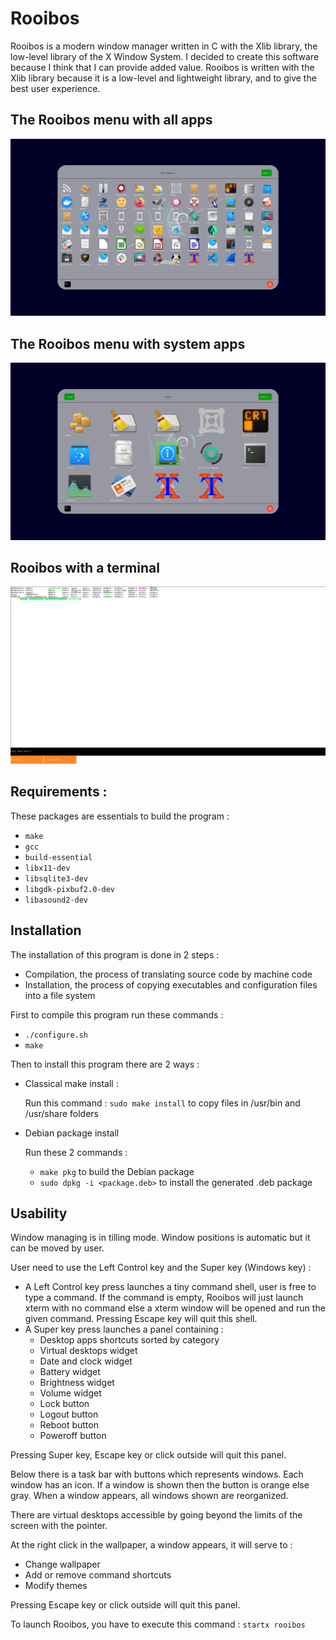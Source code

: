 # Rooibos
Rooibos is a modern window manager written in C with the Xlib library, the low-level library of the X Window System. I decided to create this software because I think that I can provide added value.
Rooibos is written with the Xlib library because it is a low-level and lightweight library, and to give the best user experience.

## The Rooibos menu with all apps
![Rooibos menu](/docs/rooibos.png)

## The Rooibos menu with system apps
![Rooibos menu](/docs/rooibos_system.png)

## Rooibos with a terminal
![Rooibos with a terminal](/docs/rooibos_terminal.png)

## Requirements :

These packages are essentials to build the program :
-   `make`
-   `gcc`
-   `build-essential`
-   `libx11-dev`
-   `libsqlite3-dev`
-   `libgdk-pixbuf2.0-dev`
-   `libasound2-dev`

## Installation

The installation of this program is done in 2 steps :
-   Compilation, the process of translating source code by machine code
-   Installation, the process of copying executables and configuration files into a file system

First to compile this program run these commands :

-   `./configure.sh`
-   `make`

Then to install this program there are 2 ways :

-   Classical make install :

    Run this command : `sudo make install` to copy files in /usr/bin and /usr/share folders

-   Debian package install

    Run these 2 commands :
    -   `make pkg` to build the Debian package
    -   `sudo dpkg -i <package.deb>` to install the generated .deb package

## Usability
Window managing is in tilling mode. Window positions is automatic but it can be moved by user.

User need to use the Left Control key and the Super key (Windows key) :
*   A Left Control key press launches a tiny command shell, user is free to type a command. If the command is empty, Rooibos will just launch xterm with no command else a xterm window will be opened and run the given command. Pressing Escape key will quit this shell.
*   A Super key press launches a panel containing :
    *   Desktop apps shortcuts sorted by category
    *   Virtual desktops widget
    *   Date and clock widget
    *   Battery widget
    *   Brightness widget
    *   Volume widget
    *   Lock button
    *   Logout button
    *   Reboot button
    *   Poweroff button

Pressing Super key, Escape key or click outside will quit this panel.

Below there is a task bar with buttons which represents windows. Each window has an icon. If a window is shown then the button is orange else gray.
When a window appears, all windows shown are reorganized.

There are virtual desktops accessible by going beyond the limits of the screen with the pointer.

At the right click in the wallpaper, a window appears, it will serve to :
*   Change wallpaper
*   Add or remove command shortcuts
*   Modify themes

Pressing Escape key or click outside will quit this panel.

To launch Rooibos, you have to execute this command : `startx rooibos`
